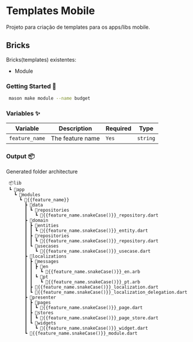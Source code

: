 # Templates Mobile

Projeto para criação de templates para os apps/libs mobile.

## Bricks

Bricks(templates) existentes:
- Module
    

### Getting Started 🚀
```sh
 mason make module --name budget
```

### Variables ✨

| Variable         | Description                   | Required   | Type     |
| ---------------- | ----------------------------- | ---------- | -------- |
| `feature_name`   | The feature name              | `Yes`      | `string` |


### Output 📦

Generated folder architecture
```
 📦lib
 ┗ 📂app
   ┗ 📂modules
     ┗ 📂{{feature_name}}
       ┣ 📂data
       ┃ ┗ 📂repositories
       ┃   ┗ 📜{{feature_name.snakeCase()}}_repository.dart
       ┣ 📂domain
       ┃ ┣ 📂entities
       ┃ ┃ ┗ 📜{{feature_name.snakeCase()}}_entity.dart
       ┃ ┣ 📂repositories
       ┃ ┃ ┗ 📜{{feature_name.snakeCase()}}_repository.dart
       ┃ ┗ 📂usecases
       ┃   ┗ 📜{{feature_name.snakeCase()}}_usecase.dart
       ┣ 📂localizations
       ┃ ┣ 📂messages
       ┃ ┃ ┣ 📂en
       ┃ ┃   ┗ 📜{{feature_name.snakeCase()}}_en.arb
       ┃ ┃ ┗ 📂pt
       ┃ ┃   ┗ 📜{{feature_name.snakeCase()}}_pt.arb
       ┃ ┣ 📜{{feature_name.snakeCase()}}_localization.dart
       ┃ ┗ 📜{{feature_name.snakeCase()}}_localization_delegation.dart
       ┣ 📂presenter
       ┃ ┣ 📂pages
       ┃ ┃ ┗ 📜{{feature_name.snakeCase()}}_page.dart
       ┃ ┣ 📂stores
       ┃ ┃ ┗ 📜{{feature_name.snakeCase()}}_page_store.dart
       ┃ ┗ 📂widgets
       ┃   ┗ 📜{{feature_name.snakeCase()}}_widget.dart
       ┗ 📜{{feature_name.snakeCase()}}_module.dart
 ```


